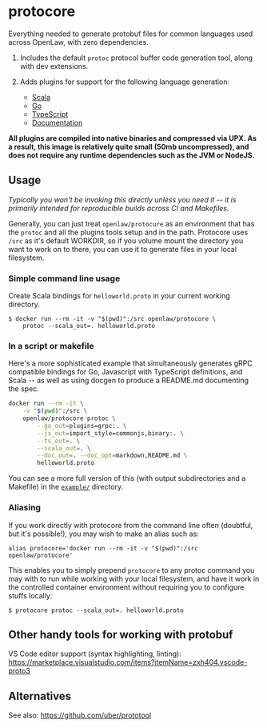 # protocore

Everything needed to generate protobuf files for common languages used across OpenLaw, with zero dependencies.

1. Includes the default `protoc` protocol buffer code generation tool, along with dev
   extensions.

2. Adds plugins for support for the following language generation:
   - [Scala](https://scalapb.github.io/scalapbc.html)
   - [Go](https://github.com/golang/protobuf/)
   - [TypeScript](https://github.com/improbable-eng/ts-protoc-gen)
   - [Documentation](https://github.com/pseudomuto/protoc-gen-doc)

**All plugins are compiled into native binaries and compressed via UPX. As a
result, this image is relatively quite small (50mb uncompressed), and does not
require any runtime dependencies such as the JVM or NodeJS.**

## Usage

_Typically you won't be invoking this directly unless you need it -- it is
primarily intended for reproducible builds across CI and Makefiles._

Generally, you can just treat `openlaw/protocure` as an environment that has the
`protoc` and all the plugins tools setup and in the path. Protocore uses `/src`
as it's default WORKDIR, so if you volume mount the directory you want to work
on to there, you can use it to generate files in your local filesystem.

### Simple command line usage

Create Scala bindings for `helloworld.proto` in your current working directory.

```shell
$ docker run --rm -it -v "$(pwd)":/src openlaw/protocore \
    protoc --scala_out=. helloworld.proto
```

### In a script or makefile

Here's a more sophisticated example that simultaneously generates gRPC
compatible bindings for Go, Javascript with TypeScript definitions, and Scala --
as well as using docgen to produce a README.md documenting the spec.

```bash
docker run --rm -it \
    -v "$(pwd)":/src \
    openlaw/protocore protoc \
        --go_out=plugins=grpc:. \
        --js_out=import_style=commonjs,binary:. \
        --ts_out=. \
        --scala_out=. \
        --doc_out=. --doc_opt=markdown,README.md \
        helloworld.proto
```

You can see a more full version of this (with output subdirectories and a
Makefile) in the [`example/`](example/) directory.

### Aliasing

If you work directly with protocore from the command line often (doubtful, but
it's possible!), you may wish to make an alias such as:

    alias protocore='docker run --rm -it -v "$(pwd)":/src openlaw/protocore'

This enables you to simply prepend `protocore` to any protoc command you may
with to run while working with your local filesystem, and have it work in the
controlled container environment without requiring you to configure stuffs
locally:

```shell
$ protocore protoc --scala_out=. helloworld.proto
```

## Other handy tools for working with protobuf

VS Code editor support (syntax highlighting, linting):
https://marketplace.visualstudio.com/items?itemName=zxh404.vscode-proto3

## Alternatives

See also: https://github.com/uber/prototool
